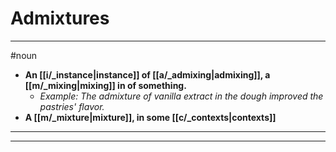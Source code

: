 # Admixtures
---
#noun
- **An [[i/_instance|instance]] of [[a/_admixing|admixing]], a [[m/_mixing|mixing]] in of something.**
	- _Example: The admixture of vanilla extract in the dough improved the pastries' flavor._
- **A [[m/_mixture|mixture]], in some [[c/_contexts|contexts]]**
---
---
